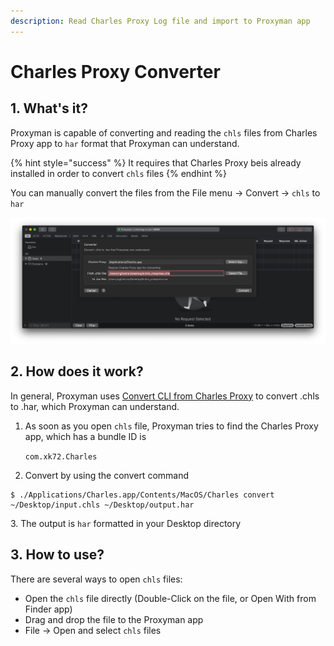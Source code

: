 ```yaml
---
description: Read Charles Proxy Log file and import to Proxyman app
---
```


# Charles Proxy Converter

## 1. What's it?

Proxyman is capable of converting and reading the `chls` files from Charles Proxy app to `har` format that Proxyman can understand.

{% hint style="success" %}
It requires that Charles Proxy beis already installed in order to convert `chls` files&#x20;
{% endhint %}

You can manually convert the files from the File menu -> Convert -> `chls` to `har`

![](<../.gitbook/assets/Screen Shot 2020-05-03 at 18.31.39.png>)

## 2. How does it work?

In general, Proxyman uses [Convert CLI from Charles Proxy](https://www.charlesproxy.com/documentation/tools/command-line-tools/) to convert .chls to .har, which Proxyman can understand.

1.  As soon as you open `chls` file, Proxyman tries to find the Charles Proxy app, which has a bundle ID is&#x20;

    `com.xk72.Charles`
2. Convert by using the convert command

```
$ ./Applications/Charles.app/Contents/MacOS/Charles convert ~/Desktop/input.chls ~/Desktop/output.har

```

3\. The output is `har` formatted in your Desktop directory

## 3. How to use?

There are several ways to open `chls` files:

* Open the `chls` file directly (Double-Click on the file, or Open With from Finder app)
* Drag and drop the file to the Proxyman app
* File -> Open and select `chls` files
